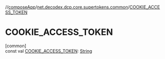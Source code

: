 //[composeApp](../../index.md)/[net.decodex.dcp.core.supertokens.common](index.md)/[COOKIE_ACCESS_TOKEN](-c-o-o-k-i-e_-a-c-c-e-s-s_-t-o-k-e-n.md)

# COOKIE_ACCESS_TOKEN

[common]\
const val [COOKIE_ACCESS_TOKEN](-c-o-o-k-i-e_-a-c-c-e-s-s_-t-o-k-e-n.md): [String](https://kotlinlang.org/api/latest/jvm/stdlib/kotlin/-string/index.html)
